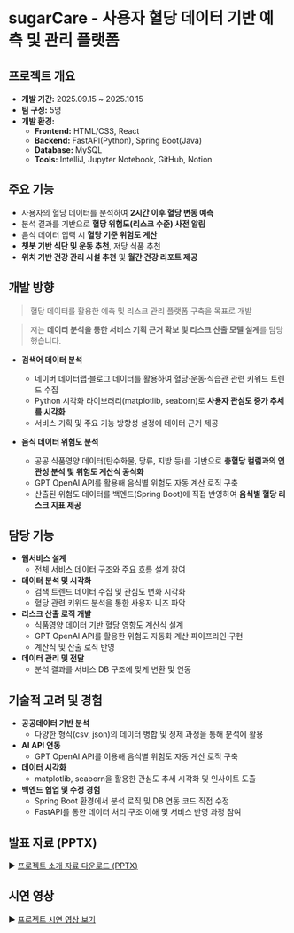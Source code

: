 # sugarCare - 사용자 혈당 데이터 기반 예측 및 관리 플랫폼

## 프로젝트 개요
- **개발 기간:** 2025.09.15 ~ 2025.10.15  
- **팀 구성:** 5명  
- **개발 환경:**  
  - **Frontend:** HTML/CSS, React  
  - **Backend:** FastAPI(Python), Spring Boot(Java)  
  - **Database:** MySQL  
  - **Tools:** IntelliJ, Jupyter Notebook, GitHub, Notion  

## 주요 기능
- 사용자의 혈당 데이터를 분석하여 **2시간 이후 혈당 변동 예측**
- 분석 결과를 기반으로 **혈당 위험도(리스크 수준) 사전 알림**
- 음식 데이터 입력 시 **혈당 기준 위험도 계산**
- **챗봇 기반 식단 및 운동 추천**, 저당 식품 추천
- **위치 기반 건강 관리 시설 추천** 및 **월간 건강 리포트 제공**

## 개발 방향
> 혈당 데이터를 활용한 예측 및 리스크 관리 플랫폼 구축을 목표로 개발

> 저는 **데이터 분석을 통한 서비스 기획 근거 확보 및 리스크 산출 모델 설계**를 담당했습니다.
- **검색어 데이터 분석**  
  - 네이버 데이터랩·블로그 데이터를 활용하여 혈당·운동·식습관 관련 키워드 트렌드 수집  
  - Python 시각화 라이브러리(matplotlib, seaborn)로 **사용자 관심도 증가 추세를 시각화**  
  - 서비스 기획 및 주요 기능 방향성 설정에 데이터 근거 제공  

- **음식 데이터 위험도 분석**  
  - 공공 식품영양 데이터(탄수화물, 당류, 지방 등)를 기반으로 **총혈당 컬럼과의 연관성 분석 및 위험도 계산식 공식화**  
  - GPT OpenAI API를 활용해 음식별 위험도 자동 계산 로직 구축  
  - 산출된 위험도 데이터를 백엔드(Spring Boot)에 직접 반영하여 **음식별 혈당 리스크 지표 제공**

## 담당 기능
- **웹서비스 설계**
  - 전체 서비스 데이터 구조와 주요 흐름 설계 참여  
- **데이터 분석 및 시각화**
  - 검색 트렌드 데이터 수집 및 관심도 변화 시각화  
  - 혈당 관련 키워드 분석을 통한 사용자 니즈 파악  
- **리스크 산출 로직 개발**
  - 식품영양 데이터 기반 혈당 영향도 계산식 설계  
  - GPT OpenAI API를 활용한 위험도 자동화 계산 파이프라인 구현  
  - 계산식 및 산출 로직 반영  
- **데이터 관리 및 전달**
  - 분석 결과를 서비스 DB 구조에 맞게 변환 및 연동  

## 기술적 고려 및 경험
- **공공데이터 기반 분석**  
  - 다양한 형식(csv, json)의 데이터 병합 및 정제 과정을 통해 분석에 활용  
- **AI API 연동**  
  - GPT OpenAI API를 이용해 음식별 위험도 자동 계산 로직 구축  
- **데이터 시각화**  
  - matplotlib, seaborn을 활용한 관심도 추세 시각화 및 인사이트 도출  
- **백엔드 협업 및 수정 경험**  
  - Spring Boot 환경에서 분석 로직 및 DB 연동 코드 직접 수정  
  - FastAPI를 통한 데이터 처리 구조 이해 및 서비스 반영 과정 참여  

## 발표 자료 (PPTX)
  ▶ [프로젝트 소개 자료 다운로드 (PPTX)](https://docs.google.com/presentation/d/1eqJU14yprx_ffPA_c03KSTvVr71Ikugu/edit?usp=drive_link&ouid=110404428503341384988&rtpof=true&sd=true)

## 시연 영상
  ▶ [프로젝트 시연 영상 보기](https://drive.google.com/file/d/11kNSkp861ayLzV1uEeKQVwr550dZ0Rms/view?usp=drive_link)
